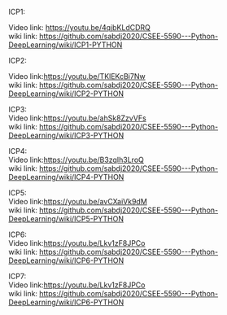 ICP1: 

Video link: https://youtu.be/4qjbKLdCDRQ  <BR>
wiki link: https://github.com/sabdj2020/CSEE-5590---Python-DeepLearning/wiki/ICP1-PYTHON
  
ICP2: 

Video link:https://youtu.be/TKlEKcBi7Nw <BR>
wiki link: https://github.com/sabdj2020/CSEE-5590---Python-DeepLearning/wiki/ICP2-PYTHON
  
ICP3:<BR>
Video link:https://youtu.be/ahSk8ZzvVFs <BR>
wiki link: https://github.com/sabdj2020/CSEE-5590---Python-DeepLearning/wiki/ICP3-PYTHON
  
ICP4:<BR>
Video link:https://youtu.be/B3zqIh3LroQ <BR>
wiki link: https://github.com/sabdj2020/CSEE-5590---Python-DeepLearning/wiki/ICP4-PYTHON


ICP5:<BR>
Video link:https://youtu.be/avCXaiVk9dM <BR>
wiki link: https://github.com/sabdj2020/CSEE-5590---Python-DeepLearning/wiki/ICP5-PYTHON
  
ICP6:<BR>
Video link:https://youtu.be/Lkv1zF8JPCo <BR>
wiki link: https://github.com/sabdj2020/CSEE-5590---Python-DeepLearning/wiki/ICP6-PYTHON


ICP7:<BR>
Video link:https://youtu.be/Lkv1zF8JPCo <BR>
wiki link: https://github.com/sabdj2020/CSEE-5590---Python-DeepLearning/wiki/ICP6-PYTHON




